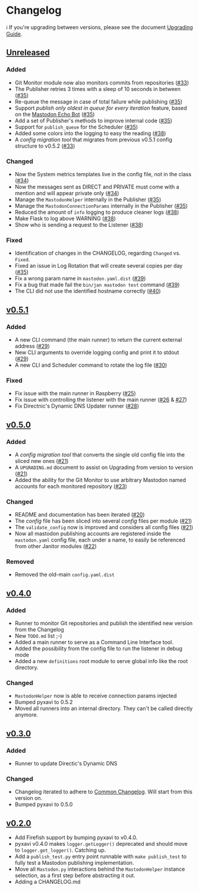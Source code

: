 # Changelog

ℹ️ If you're upgrading between versions, please see the document [Upgrading Guide](UPGRADING.md).

## [Unreleased](https://github.com/XaviArnaus/janitor/)

### Added

- Git Monitor module now also monitors commits from repositories ([#33](https://github.com/XaviArnaus/janitor/pull/33))
- The Publisher retries 3 times with a sleep of 10 seconds in between ([#35](https://github.com/XaviArnaus/janitor/pull/35))
- Re-queue the message in case of total failure while publishing ([#35](https://github.com/XaviArnaus/janitor/pull/35))
- Support *publish only oldest in queue for every iteration* feature, based on the [Mastodon Echo Bot](https://github.com/XaviArnaus/mastodon-echo-bot) ([#35](https://github.com/XaviArnaus/janitor/pull/35))
- Add a set of Publisher's methods to improve internal code ([#35](https://github.com/XaviArnaus/janitor/pull/35))
- Support for `publish_queue` for the Scheduler ([#35](https://github.com/XaviArnaus/janitor/pull/35))
- Added some colors into the logging to easy the reading ([#38](https://github.com/XaviArnaus/janitor/pull/38))
- A *config migration tool* that migrates from previous v0.5.1 config structure to v0.5.2 ([#33](https://github.com/XaviArnaus/janitor/pull/33))

### Changed

- Now the System metrics templates live in the config file, not in the class ([#34](https://github.com/XaviArnaus/janitor/pull/34))
- Now the messages sent as DIRECT and PRIVATE must come with a mention and will appear private only ([#34](https://github.com/XaviArnaus/janitor/pull/34))
- Manage the `MastodonHelper` internally in the Publisher ([#35](https://github.com/XaviArnaus/janitor/pull/35))
- Manage the `MastodonConnectionParams` internally in the Publisher ([#35](https://github.com/XaviArnaus/janitor/pull/35))
- Reduced the amount of `info` logging to produce cleaner logs ([#38](https://github.com/XaviArnaus/janitor/pull/38))
- Make Flask to log above WARNING ([#38](https://github.com/XaviArnaus/janitor/pull/38))
- Show who is sending a request to the Listener ([#38](https://github.com/XaviArnaus/janitor/pull/38))

### Fixed

- Identification of changes in the CHANGELOG, regarding `Changed` vs. `Fixed`.
- Fixed an issue in Log Rotation that will create several copies per day ([#35](https://github.com/XaviArnaus/janitor/pull/35))
- Fix a wrong param name in `mastodon.yaml.dist` ([#39](https://github.com/XaviArnaus/janitor/pull/39))
- Fix a bug that made fail the `bin/jan mastodon test` command ([#39](https://github.com/XaviArnaus/janitor/pull/39))
- The CLI did not use the identified hostname correctly ([#40](https://github.com/XaviArnaus/janitor/pull/40))

## [v0.5.1](https://github.com/XaviArnaus/janitor/releases/tag/v0.5.1)

### Added

- A new CLI command (the main runner) to return the current external address ([#29](https://github.com/XaviArnaus/janitor/pull/29))
- New CLI arguments to override logging config and print it to stdout ([#29](https://github.com/XaviArnaus/janitor/pull/29))
- A new CLI and Scheduler command to rotate the log file ([#30](https://github.com/XaviArnaus/janitor/pull/30))

### Fixed

- Fix issue with the main runner in Raspberry ([#25](https://github.com/XaviArnaus/janitor/pull/25))
- Fix issue with controlling the listener with the main runner ([#26](https://github.com/XaviArnaus/janitor/pull/26) & [#27](https://github.com/XaviArnaus/janitor/pull/27))
- Fix Directnic's Dynamic DNS Updater runner ([#28](https://github.com/XaviArnaus/janitor/pull/28))

## [v0.5.0](https://github.com/XaviArnaus/janitor/releases/tag/v0.5.0)

### Added

- A *config migration tool* that converts the single old config file into the sliced new ones ([#21](https://github.com/XaviArnaus/janitor/pull/21))
- A `UPGRADING.md` document to assist on Upgrading from version to version ([#21](https://github.com/XaviArnaus/janitor/pull/21))
- Added the ability for the Git Monitor to use arbitrary Mastodon named accounts for each monitored repository ([#23](https://github.com/XaviArnaus/janitor/pull/23))

### Changed

- README and documentation has been iterated ([#20](https://github.com/XaviArnaus/janitor/pull/20))
- The *config* file has been sliced into several *config* files per module ([#21](https://github.com/XaviArnaus/janitor/pull/21))
- The `validate_config` now is improved and considers all config files ([#21](https://github.com/XaviArnaus/janitor/pull/21))
- Now all mastodon publishing accounts are registered inside the `mastodon.yaml` config file, each under a name, to easily be referenced from other Janitor modules ([#22](https://github.com/XaviArnaus/janitor/pull/22))

### Removed

- Removed the old-main `config.yaml.dist`

## [v0.4.0](https://github.com/XaviArnaus/janitor/releases/tag/v0.4.0)

### Added

- Runner to monitor Git repositories and publish the identified new version from the Changelog
- New `TODO.md` list ;-)
- Added a main runner to serve as a Command Line Interface tool.
- Added the possibility from the config file to run the listener in debug mode
- Added a new `definitions` root module to serve global info like the root directory.

### Changed

- `MastodonHelper` now is able to receive connection params injected
- Bumped pyxavi to 0.5.2
- Moved all runners into an internal directory. They can't be called directly anymore.

## [v0.3.0](https://github.com/XaviArnaus/janitor/releases/tag/v0.3.0)

### Added

- Runner to update Directic's Dynamic DNS

### Changed

- Changelog iterated to adhere to [Common Changelog](https://common-changelog.org). Will start from this version on.
- Bumped pyxavi to 0.5.0

## [v0.2.0](https://github.com/XaviArnaus/janitor/releases/tag/v0.2.0)

- Add Firefish support by bumping pyxavi to v0.4.0. 
- pyxavi v0.4.0 makes `logger.getLogger()` deprecated and should move to `logger.get_logger()`. Catching up.
- Add a `publish_test.py` entry point runnable with `make publish_test` to fully test a Mastodon publishing implementation.
- Move all `Mastodon.py` interactions behind the `MastodonHelper` instance selection, as a first step before abstracting it out.
- Adding a CHANGELOG.md